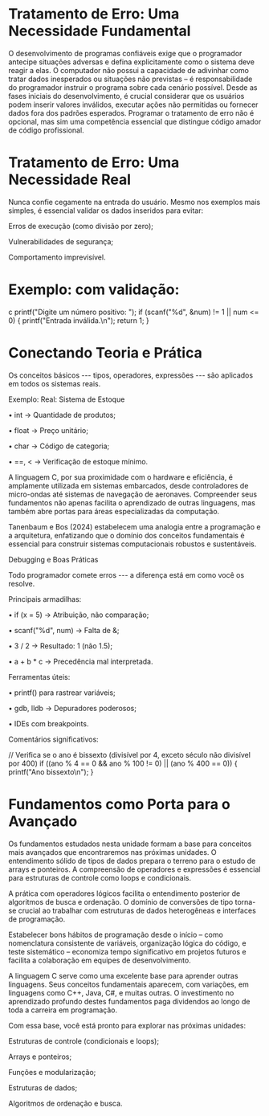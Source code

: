# Tratamento de Erro: Uma Necessidade Fundamental

O desenvolvimento de programas confiáveis exige que o programador antecipe situações adversas e defina explicitamente como o sistema deve reagir a elas. O computador não possui a capacidade de adivinhar como tratar dados inesperados ou situações não previstas – é responsabilidade do programador instruir o programa sobre cada cenário possível. Desde as fases iniciais do desenvolvimento, é crucial considerar que os usuários podem inserir valores inválidos, executar ações não permitidas ou fornecer dados fora dos padrões esperados. Programar o tratamento de erro não é opcional, mas sim uma competência essencial que distingue código amador de código profissional.


# Tratamento de Erro: Uma Necessidade Real

Nunca confie cegamente na entrada do usuário. Mesmo nos exemplos mais simples, é essencial validar os dados inseridos para evitar:

Erros de execução (como divisão por zero);

Vulnerabilidades de segurança;

Comportamento imprevisível.


# Exemplo: com validação:

c
printf("Digite um número positivo: ");
if (scanf("%d", &num) != 1 || num <= 0) {
    printf("Entrada inválida.\n");
    return 1;
}


# Conectando Teoria e Prática

Os conceitos básicos --- tipos, operadores, expressões --- são aplicados em todos os sistemas reais.

Exemplo: Real: Sistema de Estoque

•
int → Quantidade de produtos;

•
float → Preço unitário;

•
char → Código de categoria;

•
==, < → Verificação de estoque mínimo.

A linguagem C, por sua proximidade com o hardware e eficiência, é amplamente utilizada em sistemas embarcados, desde controladores de micro-ondas até sistemas de navegação de aeronaves. Compreender seus fundamentos não apenas facilita o aprendizado de outras linguagens, mas também abre portas para áreas especializadas da computação.

Tanenbaum e Bos (2024) estabelecem uma analogia entre a programação e a arquitetura, enfatizando que o domínio dos conceitos fundamentais é essencial para construir sistemas computacionais robustos e sustentáveis.


Debugging e Boas Práticas

Todo programador comete erros --- a diferença está em como você os resolve.

Principais armadilhas:

•
if (x = 5) → Atribuição, não comparação;

•
scanf("%d", num) → Falta de &;

•
3 / 2 → Resultado: 1 (não 1.5);

•
a + b * c → Precedência mal interpretada.

Ferramentas úteis:

•
printf() para rastrear variáveis;

•
gdb, lldb → Depuradores poderosos;

•
IDEs com breakpoints.

Comentários significativos:

// Verifica se o ano é bissexto 
(divisível por 4, exceto século não divisível por 400)
if ((ano % 4 == 0 && ano % 100 != 0) || (ano % 400 == 0)) {
    printf("Ano bissexto\n");
}


# Fundamentos como Porta para o Avançado

Os fundamentos estudados nesta unidade formam a base para conceitos mais avançados que encontraremos nas próximas unidades. O entendimento sólido de tipos de dados prepara o terreno para o estudo de arrays e ponteiros. A compreensão de operadores e expressões é essencial para estruturas de controle como loops e condicionais.

A prática com operadores lógicos facilita o entendimento posterior de algoritmos de busca e ordenação. O domínio de conversões de tipo torna-se crucial ao trabalhar com estruturas de dados heterogêneas e interfaces de programação.

Estabelecer bons hábitos de programação desde o início – como nomenclatura consistente de variáveis, organização lógica do código, e teste sistemático – economiza tempo significativo em projetos futuros e facilita a colaboração em equipes de desenvolvimento.

A linguagem C serve como uma excelente base para aprender outras linguagens. Seus conceitos fundamentais aparecem, com variações, em linguagens como C++, Java, C#, e muitas outras. O investimento no aprendizado profundo destes fundamentos paga dividendos ao longo de toda a carreira em programação.

Com essa base, você está pronto para explorar nas próximas unidades:

Estruturas de controle (condicionais e loops);

Arrays e ponteiros;

Funções e modularização;

Estruturas de dados;

Algoritmos de ordenação e busca.